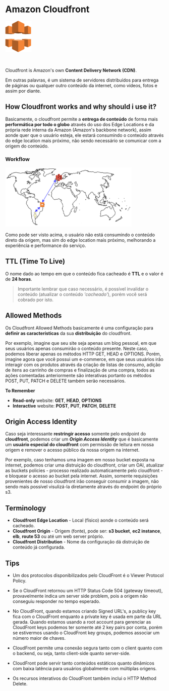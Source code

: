 # Amazon Cloudfront

<img height=100px; alt="cloudfront_logo" src="../../../images/cloudfront.png" />

<p>&nbsp;</p>

Cloudfront is Amazon's own **Content Delivery Network (CDN)**.

Em outras palavras, é um sistema de servidores distribuídos para entrega de páginas ou qualquer outro conteúdo da internet, como vídeos, fotos e assim por diante.

## How Cloudfront works and why should i use it?

Basicamente, o cloudfront permite a **entrega de conteúdo** de forma mais **performática por todo o globo** através do uso dos Edge Locations e da própria rede interna da Amazon (Amazon's  backbone network), assim aonde quer que o usuário esteja, ele estará consumindo o conteúdo através do edge location mais próximo, não sendo necessário se comunicar com a origem do conteúdo.

### Workflow

![cloudfront-workflow](../../../images/cloudfront-workflow.png)

Como pode ser visto acima, o usuário não está consumindo o conteúdo direto da origem, mas sim do edge location mais próximo, melhorando a experiência e performance do serviço.

## TTL (Time To Live)

O nome dado ao tempo em que o conteúdo fica cacheado é **TTL** e o valor é de **24 horas**.

> Importante lembrar que caso necessário, é possível invalidar o conteúdo (atualizar o conteúdo *'cacheado'*), porém você será cobrado por isto.

## Allowed Methods

Os Cloudfront Allowed Methods basicamente é uma configuração para **definir as características** da sua **distribuição** do cloudfront. 

Por exemplo, imagine que seu site seja apenas um blog pessoal, em que seus usuários apenas consumirão o conteúdo presente. Neste caso, podemos liberar apenas os métodos HTTP GET, HEAD e OPTIONS. Porém, imagine agora que você possui um e-commerce, em que seus usuários irão interagir com os produtos através da criação de listas de consumo, adição de itens ao carrinho de compras e finalização de uma compra, todos as ações comentadas anteriormente são interativas portanto os métodos POST, PUT, PATCH e DELETE também serão necessários.

**To Remember**

- **Read-only** website: **GET**, **HEAD**, **OPTIONS**
- **Interactive** website: **POST**, **PUT**, **PATCH**, **DELETE**

## Origin Access Identity

Caso seja interessante **restringir acesso** somente pelo endpoint do **cloudfront**, podemos criar um ***Origin Access Identity*** que é basicamente um **usuário especial do cloudfront** com permissão de leitura em nossa origem e remover o acesso público da nossa origem na internet.

Por exemplo, caso tenhamos uma imagem em nosso bucket exposta na internet, podemos criar uma distruição do cloudfront, criar um OAI, atualizar as buckets policies - processo realizado automaticamente pelo cloudfront - e bloquear o acesso ao bucket pela internet. Assim, somente requisições provenientes de nosso cloudfront irão conseguir consumir a imagem, não sendo mais possível visulizá-la diretamente através do endpoint do próprio s3.

## Terminology

- **Cloudfront Edge Location** - Local (físico) aonde o conteúdo será cacheado.
- **Cloudfront Origin** - Origem (fonte), pode ser: **s3 bucket**, **ec2 instance**, **elb**, **route 53** ou até um web server próprio.
- **Cloudfront Distribution** - Nome da configuração dá distruição de conteúdo já configurada.

## Tips

- Um dos protocolos disponibilizados pelo CloudFront é o Viewer Protocol Policy.

- Se o CloudFront retornou um HTTP Status Code 504 (gateway timeout), provavelmente indica um server side problem, pois a origem não conseguiu responder no tempo esperado.

- No CloudFront, quando estamos criando Signed URL's, a publicy key fica com o CloudFront enquanto a private key é usada em parte da URL gerada. Quando estamos usando a root account para gerenciar as CloudFront keys podemos ter somente até 2 key pairs por conta, porém se estivermos usando o CloudFront key groups, podemos associar um número maior de chaves.

- CloudFront permite uma conexão segura tanto com o client quanto com o backend, ou seja, tanto client-side quanto server-side.

- CloudFront pode servir tanto conteúdos estáticos quanto dinâmicos com baixa latência para usuários globalmente com múltiplas origens.

- Os recursos interativos do CloudFront também inclui o HTTP Method Delete.